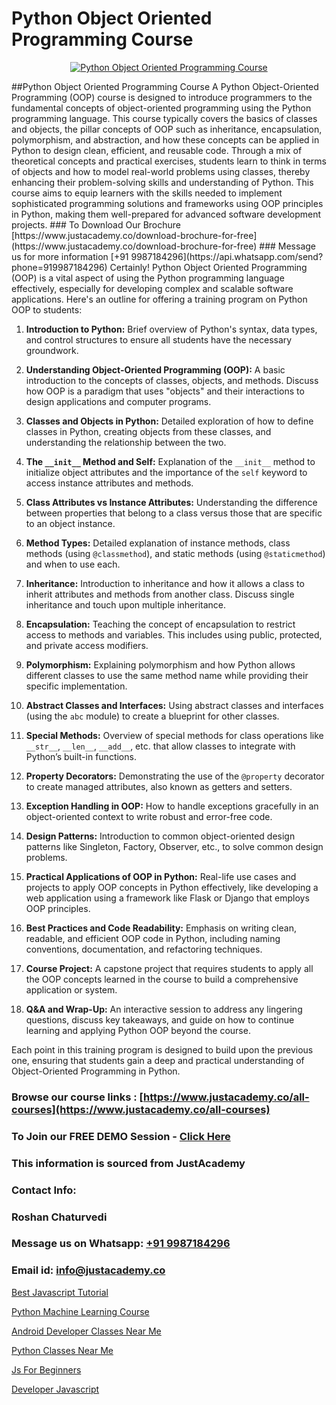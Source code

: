 # Python Object Oriented Programming Course

<p align="center">
  <a href="https://justacademy.co/course-detail/python-training">
    <img src="https://justacademy.co/storage2/course_image/1709713400_course_image.webp" alt="Python Object Oriented Programming Course">
  </a>
</p>
##Python Object Oriented Programming Course
A Python Object-Oriented Programming (OOP) course is designed to introduce programmers to the fundamental concepts of object-oriented programming using the Python programming language. This course typically covers the basics of classes and objects, the pillar concepts of OOP such as inheritance, encapsulation, polymorphism, and abstraction, and how these concepts can be applied in Python to design clean, efficient, and reusable code. Through a mix of theoretical concepts and practical exercises, students learn to think in terms of objects and how to model real-world problems using classes, thereby enhancing their problem-solving skills and understanding of Python. This course aims to equip learners with the skills needed to implement sophisticated programming solutions and frameworks using OOP principles in Python, making them well-prepared for advanced software development projects.
### To Download Our Brochure [https://www.justacademy.co/download-brochure-for-free](https://www.justacademy.co/download-brochure-for-free)
### Message us for more information [+91 9987184296](https://api.whatsapp.com/send?phone=919987184296)
Certainly! Python Object Oriented Programming (OOP) is a vital aspect of using the Python programming language effectively, especially for developing complex and scalable software applications. Here's an outline for offering a training program on Python OOP to students:

1) **Introduction to Python:** Brief overview of Python's syntax, data types, and control structures to ensure all students have the necessary groundwork.

2) **Understanding Object-Oriented Programming (OOP):** A basic introduction to the concepts of classes, objects, and methods. Discuss how OOP is a paradigm that uses "objects" and their interactions to design applications and computer programs.

3) **Classes and Objects in Python:** Detailed exploration of how to define classes in Python, creating objects from these classes, and understanding the relationship between the two.

4) **The `__init__` Method and Self:** Explanation of the `__init__` method to initialize object attributes and the importance of the `self` keyword to access instance attributes and methods.

5) **Class Attributes vs Instance Attributes:** Understanding the difference between properties that belong to a class versus those that are specific to an object instance.

6) **Method Types:** Detailed explanation of instance methods, class methods (using `@classmethod`), and static methods (using `@staticmethod`) and when to use each.

7) **Inheritance:** Introduction to inheritance and how it allows a class to inherit attributes and methods from another class. Discuss single inheritance and touch upon multiple inheritance.

8) **Encapsulation:** Teaching the concept of encapsulation to restrict access to methods and variables. This includes using public, protected, and private access modifiers.

9) **Polymorphism:** Explaining polymorphism and how Python allows different classes to use the same method name while providing their specific implementation.

10) **Abstract Classes and Interfaces:** Using abstract classes and interfaces (using the `abc` module) to create a blueprint for other classes.

11) **Special Methods:** Overview of special methods for class operations like `__str__`, `__len__`, `__add__`, etc. that allow classes to integrate with Python’s built-in functions.

12) **Property Decorators:** Demonstrating the use of the `@property` decorator to create managed attributes, also known as getters and setters.

13) **Exception Handling in OOP:** How to handle exceptions gracefully in an object-oriented context to write robust and error-free code.

14) **Design Patterns:** Introduction to common object-oriented design patterns like Singleton, Factory, Observer, etc., to solve common design problems.

15) **Practical Applications of OOP in Python:** Real-life use cases and projects to apply OOP concepts in Python effectively, like developing a web application using a framework like Flask or Django that employs OOP principles.

16) **Best Practices and Code Readability:** Emphasis on writing clean, readable, and efficient OOP code in Python, including naming conventions, documentation, and refactoring techniques.

17) **Course Project:** A capstone project that requires students to apply all the OOP concepts learned in the course to build a comprehensive application or system.

18) **Q&A and Wrap-Up:** An interactive session to address any lingering questions, discuss key takeaways, and guide on how to continue learning and applying Python OOP beyond the course.

Each point in this training program is designed to build upon the previous one, ensuring that students gain a deep and practical understanding of Object-Oriented Programming in Python.

### Browse our course links : [https://www.justacademy.co/all-courses](https://www.justacademy.co/all-courses) 
### To Join our FREE DEMO Session - [Click Here](https://www.justacademy.co/register-for-course-demo)


### This information is sourced from JustAcademy
### Contact Info:
### Roshan Chaturvedi
### Message us on Whatsapp: [+91 9987184296](https://api.whatsapp.com/send?phone=919987184296)
### Email id: [info@justacademy.co](mailto:info@justacademy.co)
                
[Best Javascript Tutorial](https://www.linkedin.com/pulse/best-javascript-tutorial-software-training-mountain-view-u9wic?trackingId=i7xXMu3xGy%2BMNkyXRWeVow%3D%3D&lipi=urn%3Ali%3Apage%3Ad_flagship3_company_admin%3BZLKrYkZlRCaOOfAKGc47ew%3D%3D)

[Python Machine Learning Course](https://www.linkedin.com/pulse/python-machine-learning-course-justacademy-brisbane-vgxke?trackingId=yAouC3fA6JVBS4aV6fczLw%3D%3D&lipi=urn%3Ali%3Apage%3Ad_flagship3_company_admin%3Bvio13MbtTumTY%2Fh1upXELA%3D%3D)

[Android Developer Classes Near Me](https://medium.com/@namusn/android-developer-classes-near-me-8278f59b72c8)

[Python Classes Near Me](https://medium.com/@surajvaishnav5015/python-classes-near-me-945412ed6280)

[Js For Beginners](https://justacademyin.github.io/justacademy/js-for-beginners)

[Developer Javascript](https://justacademyin.github.io/justacademy/developer-javascript)

